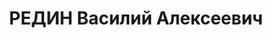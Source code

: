 ---
title: РЕДИН Василий Алексеевич
description: "Род. в 1887, Томская губ., Мариинский окр., Боготольская вол. Проживал:\
  \ г. Красноярск. Бригадир 6-го околотка 2-й дистанции службы пути КЖД. \n  Арестован\
  \ 19.02.1937. Обв.: террористическая деятельность. Приговор: ВК ВС СССР, 19.07.1938\
  \ – ВМН. Расстрелян 19.07.1938, в г. Красноярске. \n  Реабилитирован ВК ВС СССР\
  \ 27.12.1957"
---